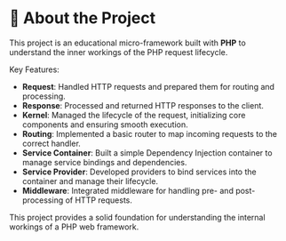 # 📘 About the Project

This project is an educational micro-framework built with **PHP** to understand the inner workings of the PHP request lifecycle.

Key Features:
- **Request**: Handled HTTP requests and prepared them for routing and processing.
- **Response**: Processed and returned HTTP responses to the client.
- **Kernel**: Managed the lifecycle of the request, initializing core components and ensuring smooth execution.
- **Routing**: Implemented a basic router to map incoming requests to the correct handler.
- **Service Container**: Built a simple Dependency Injection container to manage service bindings and dependencies.
- **Service Provider**: Developed providers to bind services into the container and manage their lifecycle.
- **Middleware**: Integrated middleware for handling pre- and post-processing of HTTP requests.

This project provides a solid foundation for understanding the internal workings of a PHP web framework.
